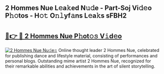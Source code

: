 ## 2 Hommes Nue L𝚎a𝚔ed N𝚞𝚍e - Part-Soj Vi𝚍𝚎o P𝚑𝚘tos - H𝚘𝚝 O𝚗𝚕yf𝚊ns L𝚎a𝚔s sFBH2

# <h2><a href="http://kf9nf4g.oniu.top/?m=2+Hommes+Nue">🔗👉 🔴 2 Hommes Nue P𝚑ot𝚘𝚜 V𝚒d𝚎o</a></h2>

[![2 Hommes Nue Nu𝚍e𝚜](https://i.imgur.com/0qMVB7G.gif)](http://kf9nf4g.oniu.top/?m=2+Hommes+Nue)
Online thought leader 2 Hommes Nue, celebrated for publishing dance and lifestyle material, consisting of performances and personal blogs. Outstanding mime artist 2 Hommes Nue, recognized for their remarkable abilities and achievements in the art of silent storytelling.  
